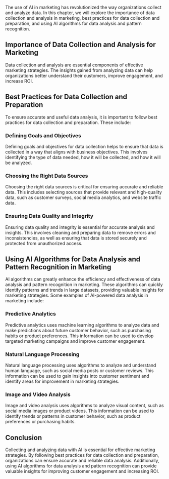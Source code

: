 
The use of AI in marketing has revolutionized the way organizations collect and analyze data. In this chapter, we will explore the importance of data collection and analysis in marketing, best practices for data collection and preparation, and using AI algorithms for data analysis and pattern recognition.

Importance of Data Collection and Analysis for Marketing
--------------------------------------------------------

Data collection and analysis are essential components of effective marketing strategies. The insights gained from analyzing data can help organizations better understand their customers, improve engagement, and increase ROI.

Best Practices for Data Collection and Preparation
--------------------------------------------------

To ensure accurate and useful data analysis, it is important to follow best practices for data collection and preparation. These include:

### Defining Goals and Objectives

Defining goals and objectives for data collection helps to ensure that data is collected in a way that aligns with business objectives. This involves identifying the type of data needed, how it will be collected, and how it will be analyzed.

### Choosing the Right Data Sources

Choosing the right data sources is critical for ensuring accurate and reliable data. This includes selecting sources that provide relevant and high-quality data, such as customer surveys, social media analytics, and website traffic data.

### Ensuring Data Quality and Integrity

Ensuring data quality and integrity is essential for accurate analysis and insights. This involves cleaning and preparing data to remove errors and inconsistencies, as well as ensuring that data is stored securely and protected from unauthorized access.

Using AI Algorithms for Data Analysis and Pattern Recognition in Marketing
--------------------------------------------------------------------------

AI algorithms can greatly enhance the efficiency and effectiveness of data analysis and pattern recognition in marketing. These algorithms can quickly identify patterns and trends in large datasets, providing valuable insights for marketing strategies. Some examples of AI-powered data analysis in marketing include:

### Predictive Analytics

Predictive analytics uses machine learning algorithms to analyze data and make predictions about future customer behavior, such as purchasing habits or product preferences. This information can be used to develop targeted marketing campaigns and improve customer engagement.

### Natural Language Processing

Natural language processing uses algorithms to analyze and understand human language, such as social media posts or customer reviews. This information can be used to gain insights into customer sentiment and identify areas for improvement in marketing strategies.

### Image and Video Analysis

Image and video analysis uses algorithms to analyze visual content, such as social media images or product videos. This information can be used to identify trends or patterns in customer behavior, such as product preferences or purchasing habits.

Conclusion
----------

Collecting and analyzing data with AI is essential for effective marketing strategies. By following best practices for data collection and preparation, organizations can ensure accurate and reliable data analysis. Additionally, using AI algorithms for data analysis and pattern recognition can provide valuable insights for improving customer engagement and increasing ROI.
